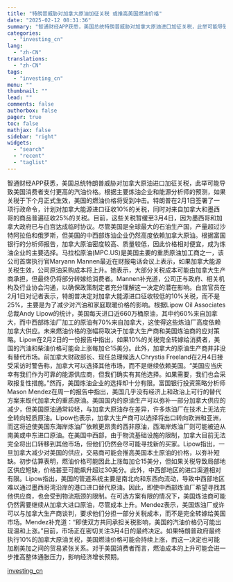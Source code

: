 ```yaml
---
title: "特朗普威胁对加拿大原油加征关税 或推高美国燃油价格"
date: "2025-02-12 08:31:36"
summary: "智通财经APP获悉，美国总统特朗普威胁对加拿大原油进口加征关税，此举可能导致美国消费者支付更高的汽..."
categories:
  - "investing_cn"
lang:
  - "zh-CN"
translations:
  - "zh-CN"
tags:
  - "investing_cn"
menu: ""
thumbnail: ""
lead: ""
comments: false
authorbox: false
pager: true
toc: false
mathjax: false
sidebar: "right"
widgets:
  - "search"
  - "recent"
  - "taglist"
---
```


智通财经APP获悉，美国总统特朗普威胁对加拿大原油进口加征关税，此举可能导致美国消费者支付更高的汽油价格。根据主要炼油企业和能源分析师的预测，如果关税于下个月正式生效，美国的燃油价格将受到冲击。特朗普在2月1日签署了一项行政命令，计划对加拿大能源进口征收10%的关税，同时对来自加拿大和墨西哥的商品普遍征收25%的关税。目前，这些关税暂缓至3月4日，因为墨西哥和加拿大政府已与白宫达成临时协议。尽管美国是全球最大的石油生产国，产量超过沙特阿拉伯和俄罗斯，但美国的中西部炼油企业仍然高度依赖加拿大原油。根据富国银行的分析师报告，加拿大原油密度较高、质量较低，因此价格相对便宜，成为炼油企业的主要选择。马拉松原油(MPC.US)是美国主要的重质原油加工商之一，该公司首席执行官Maryann Mannen最近在财报电话会议上表示，如果加拿大能源关税生效，公司原油采购成本将上升。她表示，大部分关税成本可能由加拿大生产商承担，但最终仍将部分转嫁给消费者。Mannen补充道，公司正与政府、相关机构及行业协会沟通，以确保政策制定者充分理解这一决定的潜在影响。白宫官员在2月1日对记者表示，特朗普决定对加拿大能源进口征收较低的10%关税，而不是25%，主要是为了减少对汽油和家庭取暖价格的影响。根据Lipow Oil Associates总裁Andy Lipow的统计，美国每天进口近660万桶原油，其中约60%来自加拿大，而中西部炼油厂加工的原油有70%来自加拿大，这使得这些炼油厂高度依赖加拿大供应。未来燃油价格的涨幅将取决于加拿大生产商和美国炼油商的应对策略。Lipow在2月2日的一份报告中指出，如果10%的关税完全转嫁给消费者，美国的汽油和柴油价格可能会上涨每加仑15美分。此外，加拿大的原油生产商并非没有替代市场。前加拿大财政部长、现任总理候选人Chrystia Freeland在2月4日接受采访时警告称，加拿大可以选择其他市场，而不是继续依赖美国。“美国应当庆幸有我们作为可靠的能源供应商，但我们确实有其他选择。如果需要，我们也会采取报复性措施。”然而，美国炼油企业的选择却十分有限。富国银行投资策略分析师Mason Mendez在周一的报告中指出，美国几乎没有经济上和政治上可行的替代方案来取代加拿大的重质原油。美国国内的原油生产可以弥补一部分加拿大供应的减少，但美国原油通常较轻，与加拿大原油存在差异，许多炼油厂在技术上无法完全转向轻质原油。Lipow也表示，加拿大生产商可以选择将出口转向欧洲和亚洲，而这将迫使美国东海岸炼油厂依赖更昂贵的西非原油，西海岸炼油厂则可能被迫从南美或中东进口原油。在美国中西部，由于物流基础设施的限制，加拿大目前无法完全将出口转移到其他市场，但他们仍然会尽可能寻找新的买家。Lipow指出，一旦加拿大减少对美国的供应，交易商可能会推高美国本土原油的价格，以弥补短缺。初步估算表明，燃油价格可能因此上涨每加仑15美分，但如果关税导致局部地区供应短缺，价格甚至可能飙升超过30美分。此外，中西部地区的进口渠道相对有限。Lipow指出，美国的管道系统主要是南北向和东西向流动，导致中西部地区难以通过墨西哥湾沿岸的港口进口替代原油。因此，即使中西部炼油厂希望寻找其他供应商，也会受到物流瓶颈的限制。在可选方案有限的情况下，美国炼油商可能仍然需要继续从加拿大进口原油，尽管成本上升。Mendez表示，美国炼油厂或许可以与加拿大生产商谈判，要求他们分担一部分关税成本，而不是完全转嫁给美国市场。Mendez补充道：“即使双方共同承担关税影响，美国的汽油价格仍可能出现温和上涨。”目前，市场正在密切关注3月4日的最终决定。如果特朗普政府最终执行10%的加拿大原油关税，美国燃油价格可能会持续上涨，而这一决定也可能加剧美加之间的贸易紧张关系。对于美国消费者而言，燃油成本的上升可能会进一步推高整体通胀压力，影响经济增长预期。

[investing_cn](https://cn.investing.com/news/stock-market-news/article-2666982)
